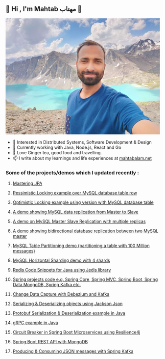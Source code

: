 ## 👋 Hi , I'm Mahtab مهتاب 👋

![](https://github.com/eMahtab/eMahtab/blob/main/mahtab.jpg)

- 👀 Interested in Distributed Systems, Software Development & Design
- 🌱 Currently working with Java, Node.js, React and Go
- 💞️ Love Ginger tea, good food and travelling.
- 📫 I write about my learnings and life experiences at <a href="https://www.mahtabalam.net" target="blank">mahtabalam.net</a>

### Some of the projects/demos which I updated recently :

1. [Mastering JPA](https://github.com/eMahtab/mastering-jpa)

2. [Pessimistic Locking example over MySQL database table row](https://github.com/eMahtab/pessimistic-locking)

3. [Optimistic Locking example using version with MySQL database table](https://github.com/eMahtab/optimistic-locking)

4. [A demo showing MySQL data replication from Master to Slave](https://github.com/eMahtab/mysql-master-slave-replication)

5. [A demo on MySQL Master Slave Replication with multiple replicas](https://github.com/eMahtab/mysql-master-slave-replication-with-multiple-replicas)

6. [A demo showing bidirectional database replication between two MySQL master](https://github.com/eMahtab/mysql-master-master-replication)

7. [MySQL Table Partitioning demo (partitioning a table with 100 Million messages)](https://github.com/eMahtab/mysql-table-partitioning)

8. [MySQL Horizontal Sharding demo with 4 shards](https://github.com/eMahtab/mysql-horizontal-sharding-demo)

9. [Redis Code Snippets for Java using Jedis library](https://github.com/eMahtab/redis-example-with-jedis)

10. [Spring projects code e.g. Spring Core, Spring MVC, Spring Boot, Spring Data MongoDB, Spring Kafka etc.](https://github.com/eMahtab/spring-projects)

11. [Change Data Capture with Debezium and Kafka](https://github.com/eMahtab/cdc-with-debezium-and-kafka)

12. [Serializing & Deserializing objects using Jackson Json](https://github.com/eMahtab/java-projects/tree/master/jackson-json-serialization)

13. [Protobuf Serialization & Deserialization example in Java](https://github.com/eMahtab/java-projects/tree/master/protobuf-example)

14. [gRPC example in Java](https://github.com/eMahtab/java-projects/tree/master/simple-grpc-example)

15. [Circuit Breaker in Spring Boot Microservices using Resilience4j](https://github.com/eMahtab/spring-projects/tree/main/spring-boot/circuit-breaker-example)

16. [Spring Boot REST API with MongoDB](https://github.com/eMahtab/spring-projects/tree/main/spring-boot/rest-api-mongodb)

17. [Producing & Consuming JSON messages with Spring Kafka](https://github.com/eMahtab/spring-projects/tree/main/spring-kafka/spring-kafka-json)

<!---
eMahtab/eMahtab is a ✨ special ✨ repository because its `README.md` (this file) appears on your GitHub profile.
You can click the Preview link to take a look at your changes.
--->
